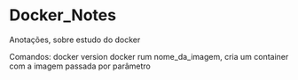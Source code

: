 # Docker_Notes
Anotações, sobre estudo do docker

Comandos:
docker version
docker rum nome_da_imagem, cria um container com a imagem passada por parâmetro
